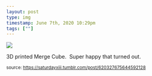 ```yaml
---
layout: post
type: img
timestamp: June 7th, 2020 10:29pm
tags: [""]
---
```

<img src="https://saturdayxiii.github.io/media/620327675644592128.png"/>

3D printed Merge Cube.  Super happy that turned out.<br/>
 
  
<small>source: https://saturdayxiii.tumblr.com/post/620327675644592128</small>